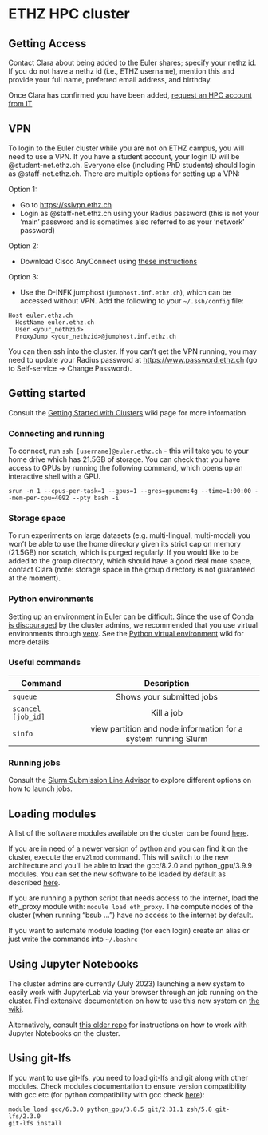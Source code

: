 # ETHZ HPC cluster

<!-- old google doc link: https://docs.google.com/document/d/1wxGzJOOx807epac_vLYOhUOTiQBCtj29WkwK-Sy50rA/edit -->

## Getting Access
Contact Clara about being added to the Euler shares; specify your nethz id. If you do not have a nethz id (i.e., ETHZ username), mention this and provide your full name, preferred email address, and birthday.

Once Clara has confirmed you have been added, [request an HPC account from IT](https://scicomp.ethz.ch/wiki/New_account_request_process_for_HPC_clusters)  


## VPN
To login to the Euler cluster while you are not on ETHZ campus, you will need to use a VPN. If you have a student account, your login ID will be <nethzid>@student-net.ethz.ch. Everyone else (including PhD students) should login as  <nethzid>@staff-net.ethz.ch. There are multiple options for setting up a VPN:

Option 1:
- Go to https://sslvpn.ethz.ch
- Login as <nethzid>@staff-net.ethz.ch using your Radius password (this is not your ‘main’ password and is sometimes also referred to as your ‘network’ password)

Option 2:
- Download Cisco AnyConnect using [these instructions](https://unlimited.ethz.ch/display/itkb/VPN)

Option 3:
- Use the D-INFK jumphost (`jumphost.inf.ethz.ch`), which can be accessed without VPN.
Add the following to your `~/.ssh/config` file:
```
Host euler.ethz.ch
  HostName euler.ethz.ch
  User <your_nethzid>
  ProxyJump <your_nethzid>@jumphost.inf.ethz.ch
```


You can then ssh into the cluster. If you can’t get the VPN running, you may need to update your Radius password at https://www.password.ethz.ch (go to Self-service -> Change Password).

## Getting started
Consult the [Getting Started with Clusters](https://scicomp.ethz.ch/wiki/Getting_started_with_clusters) wiki page for more information

### Connecting and running
To connect, run ```ssh [username]@euler.ethz.ch``` - this will take you to your home drive which has 21.5GB of storage. You can check that you have access to GPUs by running the following command, which opens up an interactive shell with a GPU.

    srun -n 1 --cpus-per-task=1 --gpus=1 --gres=gpumem:4g --time=1:00:00 --mem-per-cpu=4092 --pty bash -i

### Storage space
To run experiments on large datasets (e.g. multi-lingual, multi-modal) you won’t be able to use the home directory given its strict cap on memory (21.5GB) nor scratch, which is purged regularly. If you would like to be added to the group directory, which should have a good deal more space, contact Clara (note: storage space in the group directory is not guaranteed at the moment).

### Python environments
Setting up an environment in Euler can be difficult. Since the use of Conda [is discouraged](https://scicomp.ethz.ch/wiki/Conda#Reasons_to_not_use_conda_on_an_HPC_file_system) by the cluster admins, we recommended that you use virtual environments through [venv](https://docs.python.org/3/library/venv.html). See the [Python virtual environment](https://scicomp.ethz.ch/wiki/Python_virtual_environment) wiki for more details

### Useful commands

| Command | Description |
|--------------|:-----:|
| ``squeue`` | Shows your submitted jobs  |
| ``scancel [job_id]`` | Kill a job  |
| ``sinfo``  | view partition and node information for a system running Slurm |

### Running jobs

Consult the [Slurm Submission Line Advisor](https://scicomp.ethz.ch/public/lsla/index2.html) to explore different options on how to launch jobs.


## Loading modules

A list of the software modules available on the cluster can be found [here](https://scicomp.ethz.ch/wiki/Euler_applications_and_libraries).

If you are in need of a newer version of python and you can find it on the cluster, execute the `env2lmod` command. This will switch to the new architecture and you'll be able to load the gcc/8.2.0 and python_gpu/3.9.9 modules. You can set the new software to be loaded by default as described [here](https://scicomp.ethz.ch/wiki/New_SPACK_software_stack_on_Euler#Setting_a_permanent_default_for_the_software_stack).

If you are running a python script that needs access to the internet, load the eth_proxy module with: `module load eth_proxy`. The compute nodes of the cluster (when running “bsub …”) have no access to the internet by default. 

If you want to automate module loading (for each login) create an alias or just write the commands into `~/.bashrc`

## Using Jupyter Notebooks

The cluster admins are currently (July 2023) launching a new system to easily work with JupyterLab via your browser through an job running on the cluster. Find extensive documentation on how to use this new system on [the wiki](https://scicomp.ethz.ch/wiki/JupyterHub).

Alternatively, consult [this older repo](https://gitlab.ethz.ch/sfux/Jupyter-on-Euler-or-Leonhard-Open) for instructions on how to work with Jupyter Notebooks on the cluster.

## Using git-lfs
If you want to use git-lfs, you need to load git-lfs and git along with other modules. Check modules documentation to ensure version compatibility with gcc etc (for python compatibility with gcc check [here](https://scicomp.ethz.ch/wiki/Python_on_Euler)):

    module load gcc/6.3.0 python_gpu/3.8.5 git/2.31.1 zsh/5.8 git-lfs/2.3.0
    git-lfs install

<!-- ## Checking which resources are available

    scontrol show nodes < node_name>

Then, check AllocTRES, CfgTRES -->



